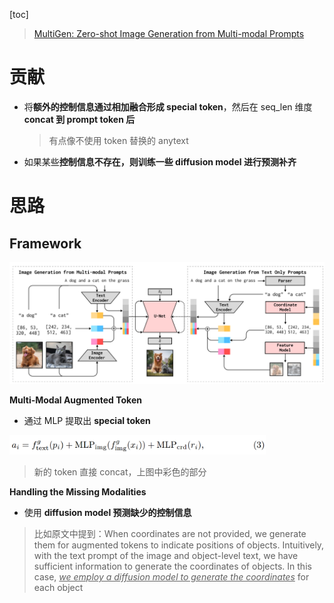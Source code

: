 [toc]

> [MultiGen: Zero-shot Image Generation from Multi-modal Prompts](https://www.ecva.net/papers/eccv_2024/papers_ECCV/papers/01296.pdf)

# 贡献

- 将**额外的控制信息通过相加融合形成 special token**，然后在 seq_len 维度 **concat 到 prompt token 后**

  > 有点像不使用 token 替换的 anytext

- 如果某些**控制信息不存在，则训练一些 diffusion model 进行预测补齐**



# 思路

## Framework

![image-20250505164906579](assets/image-20250505164906579.png)

**Multi-Modal Augmented Token**

- 通过 MLP 提取出 **special token**

<img src="assets/image-20250505164941373.png" alt="image-20250505164941373" style="zoom:40%;" />

> 新的 token 直接 concat，上图中彩色的部分

**Handling the Missing Modalities**

- 使用 **diffusion model 预测缺少的控制信息**

> 比如原文中提到：When coordinates are not provided, we generate them for augmented tokens to indicate positions of objects. Intuitively, with the text prompt of the image and object-level text, we have sufficient information to generate the coordinates of objects. In this case, <u>*we employ a diffusion model to generate the coordinates*</u> for each object